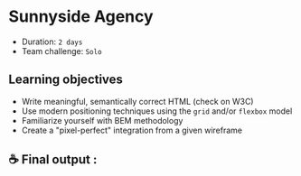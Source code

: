 # Sunnyside Agency

- Duration: `2 days`
- Team challenge: `Solo`

## Learning objectives

- Write meaningful, semantically correct HTML (check on W3C)
- Use modern positioning techniques using the `grid` and/or `flexbox` model
- Familiarize yourself with BEM methodology
- Create a "pixel-perfect" integration from a given wireframe

## &#9749; Final output :

